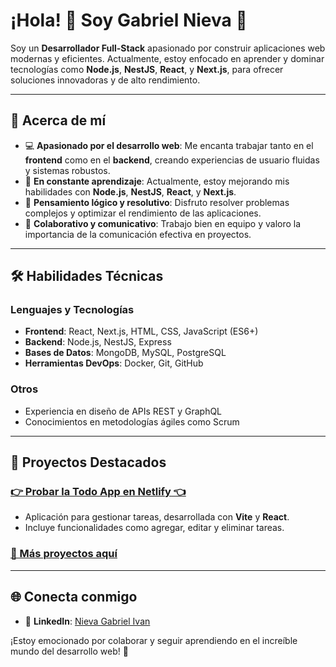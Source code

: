 # ¡Hola! 👋 Soy Gabriel Nieva 🌟

Soy un **Desarrollador Full-Stack** apasionado por construir aplicaciones web modernas y eficientes. Actualmente, estoy enfocado en aprender y dominar tecnologías como **Node.js**, **NestJS**, **React**, y **Next.js**, para ofrecer soluciones innovadoras y de alto rendimiento.

---

## 🚀 Acerca de mí

- 💻 **Apasionado por el desarrollo web**: Me encanta trabajar tanto en el **frontend** como en el **backend**, creando experiencias de usuario fluidas y sistemas robustos.
- 🌱 **En constante aprendizaje**: Actualmente, estoy mejorando mis habilidades con **Node.js**, **NestJS**, **React**, y **Next.js**.
- 🧠 **Pensamiento lógico y resolutivo**: Disfruto resolver problemas complejos y optimizar el rendimiento de las aplicaciones.
- 🤝 **Colaborativo y comunicativo**: Trabajo bien en equipo y valoro la importancia de la comunicación efectiva en proyectos.

---

## 🛠️ Habilidades Técnicas

### Lenguajes y Tecnologías
- **Frontend**: React, Next.js, HTML, CSS, JavaScript (ES6+)
- **Backend**: Node.js, NestJS, Express
- **Bases de Datos**: MongoDB, MySQL, PostgreSQL
- **Herramientas DevOps**: Docker, Git, GitHub

### Otros
- Experiencia en diseño de APIs REST y GraphQL
- Conocimientos en metodologías ágiles como Scrum

---

## 📂 Proyectos Destacados

### [👉 **Probar la Todo App en Netlify** 👈](https://todo-app-vite-inieva.netlify.app)
- Aplicación para gestionar tareas, desarrollada con **Vite** y **React**.
- Incluye funcionalidades como agregar, editar y eliminar tareas.

### [🎯 Más proyectos aquí](https://github.com/ivannieva25?tab=repositories)

---

## 🌐 Conecta conmigo

- 💼 **LinkedIn**: [Nieva Gabriel Ivan](https://www.linkedin.com/in/nievaivan/)  

¡Estoy emocionado por colaborar y seguir aprendiendo en el increíble mundo del desarrollo web! 🚀

